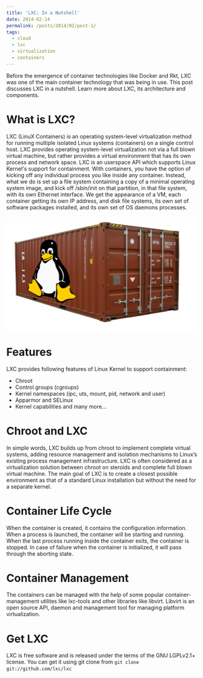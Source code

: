 ```yaml
---
title: 'LXC: In a Nutshell'
date: 2014-02-14
permalink: /posts/2014/02/post-1/
tags:
  - cloud
  - lxc
  - virtualization
  - containers
---
```

Before the emergence of container technologies like Docker and Rkt, LXC was one of the main container technology that was being in use. This post discusses LXC in a nutshell. Learn more about LXC, its architecture and components.

What is LXC?
======
LXC (LinuX Containers) is an operating system-level virtualization method for running multiple isolated Linux systems (containers) on a single control host. LXC provides operating system-level virtualization not via a 
full blown virtual machine, but rather provides a virtual environment that has its own process and network space. LXC is an userspace API which supports Linux Kernel's support for containment.
With containers, you have the option of kicking off any individual process you like inside any container. Instead, what we do is set up a file system containing a copy of a minimal operating system image, and kick off /sbin/init on that partition, in that file system, with its own Ethernet interface. We get the appearance of a VM, each container getting its own IP address, and disk file systems, its own set of software packages installed, and its own set of OS daemons processes.<br/><br/><img src='/images/lxc.png' width="500" height="300" align="middle">

Features
======
LXC provides following features of Linux Kernel to support containment:
  * Chroot
  * Control groups (cgroups)
  * Kernel namespaces (ipc, uts, mount, pid, network and user)
  * Apparmor and SELinux 
  * Kernel capabilities and many more...
  
Chroot and LXC
=====
In simple words, LXC builds up from chroot to implement complete virtual systems, adding resource management and isolation mechanisms to Linux’s existing process management infrastructure. LXC is often considered as a virtualization solution between chroot on steroids and complete full blown virtual machine.  The main goal of LXC is to create a closest possible environment as that of a standard Linux installation but without the need for a separate kernel. 

Container Life Cycle
======
When the container is created, it contains the configuration information. When a process is launched, the container will be starting and running. When the last process running inside the container exits, the container is stopped.
In case of failure when the container is initialized, it will pass through the aborting state.

Container Management
======
The containers can be managed with the help of some popular container-management utilites like lxc-tools and other libraries like libvirt. Libvirt is an open source API, daemon and management tool for managing platform virtualization. 

Get LXC
======
LXC is free software and is released under the terms of the GNU LGPLv2.1+ license. You can get it using git clone from `git clone git://github.com/lxc/lxc`
